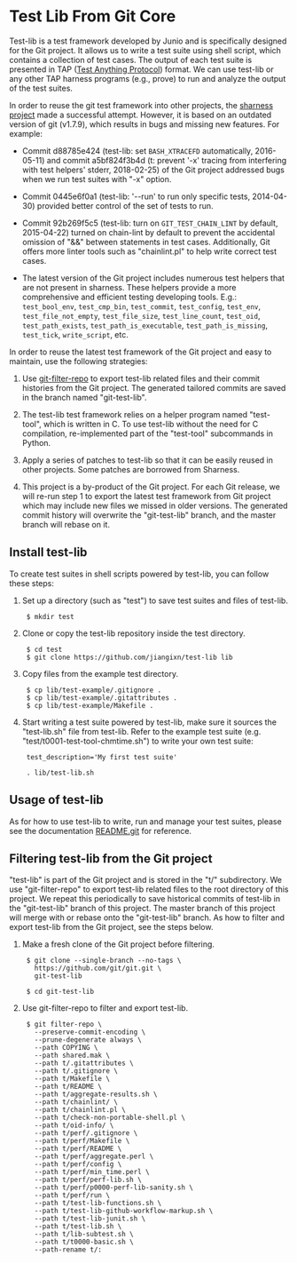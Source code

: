 Test Lib From Git Core
======================

Test-lib is a test framework developed by Junio and is specifically
designed for the Git project. It allows us to write a test suite
using shell script, which contains a collection of test cases. The
output of each test suite is presented in TAP ([Test Anything
Protocol]) format. We can use test-lib or any other TAP harness
programs (e.g., prove) to run and analyze the output of the test
suites.

In order to reuse the git test framework into other projects,
the [sharness project] made a successful attempt. However, it is
based on an outdated version of git (v1.7.9), which results in
bugs and missing new features. For example:

 * Commit d88785e424 (test-lib: set `BASH_XTRACEFD` automatically,
   2016-05-11) and commit a5bf824f3b4d (t: prevent '-x' tracing
   from interfering with test helpers' stderr, 2018-02-25) of the Git
   project addressed bugs when we run test suites with "-x" option.

 * Commit 0445e6f0a1 (test-lib: '--run' to run only specific tests,
   2014-04-30) provided better control of the set of tests to run.

 * Commit 92b269f5c5 (test-lib: turn on `GIT_TEST_CHAIN_LINT`
   by default, 2015-04-22) turned on chain-lint by default to
   prevent the accidental omission of "&&" between statements in
   test cases. Additionally, Git offers more linter tools such as
   "chainlint.pl" to help write correct test cases.

 * The latest version of the Git project includes numerous test
   helpers that are not present in sharness. These helpers
   provide a more comprehensive and efficient testing developing
   tools. E.g.: `test_bool_env`, `test_cmp_bin`, `test_commit`,
   `test_config`, `test_env`, `test_file_not_empty`, `test_file_size`,
   `test_line_count`, `test_oid`, `test_path_exists`,
   `test_path_is_executable`, `test_path_is_missing`, `test_tick`,
   `write_script`, etc.

In order to reuse the latest test framework of the Git project and
easy to maintain, use the following strategies:

1. Use [git-filter-repo] to export test-lib related files and their
   commit histories from the Git project. The generated tailored
   commits are saved in the branch named "git-test-lib".

2. The test-lib test framework relies on a helper program named
   "test-tool", which is written in C. To use test-lib without the
   need for C compilation, re-implemented part of the "test-tool"
   subcommands in Python.

3. Apply a series of patches to test-lib so that it can be easily
   reused in other projects. Some patches are borrowed from Sharness.

4. This project is a by-product of the Git project. For each Git
   release, we will re-run step 1 to export the latest test
   framework from Git project which may include new files we
   missed in older versions. The generated commit history will
   overwrite the "git-test-lib" branch, and the master branch will
   rebase on it.


Install test-lib
----------------

To create test suites in shell scripts powered by test-lib, you can
follow these steps:

1. Set up a directory (such as "test") to save test suites and
   files of test-lib.

        $ mkdir test

2. Clone or copy the test-lib repository inside the test directory.

        $ cd test
        $ git clone https://github.com/jiangixn/test-lib lib

4. Copy files from the example test directory.

        $ cp lib/test-example/.gitignore .
        $ cp lib/test-example/.gitattributes .
        $ cp lib/test-example/Makefile .

4. Start writing a test suite powered by test-lib, make sure it
   sources the "test-lib.sh" file from test-lib. Refer to the example
   test suite (e.g. "test/t0001-test-tool-chmtime.sh") to write
   your own test suite:

        test_description='My first test suite'

        . lib/test-lib.sh


Usage of test-lib
-----------------

As for how to use test-lib to write, run and manage your test suites,
please see the documentation [README.git] for reference.


Filtering test-lib from the Git project
---------------------------------------

"test-lib" is part of the Git project and is stored in the "t/"
subdirectory. We use "git-filter-repo" to export test-lib related
files to the root directory of this project. We repeat this
periodically to save historical commits of test-lib in the
"git-test-lib" branch of this project. The master branch of this
project will merge with or rebase onto the "git-test-lib" branch.
As how to filter and export test-lib from the Git project, see the
steps below.

1. Make a fresh clone of the Git project before filtering.

        $ git clone --single-branch --no-tags \
          https://github.com/git/git.git \
          git-test-lib

        $ cd git-test-lib

2. Use git-filter-repo to filter and export test-lib.

        $ git filter-repo \
          --preserve-commit-encoding \
          --prune-degenerate always \
          --path COPYING \
          --path shared.mak \
          --path t/.gitattributes \
          --path t/.gitignore \
          --path t/Makefile \
          --path t/README \
          --path t/aggregate-results.sh \
          --path t/chainlint/ \
          --path t/chainlint.pl \
          --path t/check-non-portable-shell.pl \
          --path t/oid-info/ \
          --path t/perf/.gitignore \
          --path t/perf/Makefile \
          --path t/perf/README \
          --path t/perf/aggregate.perl \
          --path t/perf/config \
          --path t/perf/min_time.perl \
          --path t/perf/perf-lib.sh \
          --path t/perf/p0000-perf-lib-sanity.sh \
          --path t/perf/run \
          --path t/test-lib-functions.sh \
          --path t/test-lib-github-workflow-markup.sh \
          --path t/test-lib-junit.sh \
          --path t/test-lib.sh \
          --path t/lib-subtest.sh \
          --path t/t0000-basic.sh \
          --path-rename t/:


[Test Anything Protocol]: http://testanything.org/
[sharness project]: https://github.com/felipec/sharness
[git-filter-repo]: https://github.com/newren/git-filter-repo
[README.git]: ./README.git
